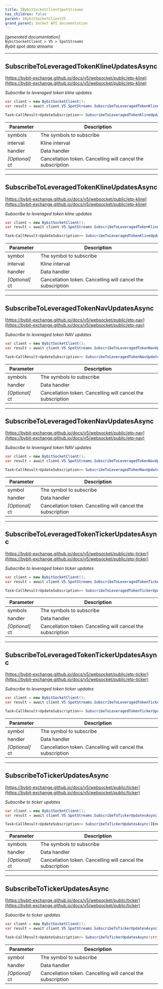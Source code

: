 ```yaml
---
title: IBybitSocketClientSpotStreams
has_children: false
parent: IBybitSocketClientV5
grand_parent: Socket API documentation
---
```

*[generated documentation]*  
`BybitSocketClient > V5 > SpotStreams`  
*Bybit spot data streams*
  

***

## SubscribeToLeveragedTokenKlineUpdatesAsync  

[https://bybit-exchange.github.io/docs/v5/websocket/public/etp-kline](https://bybit-exchange.github.io/docs/v5/websocket/public/etp-kline)  
<p>

*Subscribe to leveraged token kline updates*  

```csharp  
var client = new BybitSocketClient();  
var result = await client.V5.SpotStreams.SubscribeToLeveragedTokenKlineUpdatesAsync(/* parameters */);  
```  

```csharp  
Task<CallResult<UpdateSubscription>> SubscribeToLeveragedTokenKlineUpdatesAsync(IEnumerable<string> symbols, KlineInterval interval, Action<DataEvent<IEnumerable<BybitKlineUpdate>>> handler, CancellationToken ct = default);  
```  

|Parameter|Description|
|---|---|
|symbols|The symbols to subscribe|
|interval|Kline interval|
|handler|Data handler|
|_[Optional]_ ct|Cancellation token. Cancelling will cancel the subscription|

</p>

***

## SubscribeToLeveragedTokenKlineUpdatesAsync  

[https://bybit-exchange.github.io/docs/v5/websocket/public/etp-kline](https://bybit-exchange.github.io/docs/v5/websocket/public/etp-kline)  
<p>

*Subscribe to leveraged token kline updates*  

```csharp  
var client = new BybitSocketClient();  
var result = await client.V5.SpotStreams.SubscribeToLeveragedTokenKlineUpdatesAsync(/* parameters */);  
```  

```csharp  
Task<CallResult<UpdateSubscription>> SubscribeToLeveragedTokenKlineUpdatesAsync(string symbol, KlineInterval interval, Action<DataEvent<IEnumerable<BybitKlineUpdate>>> handler, CancellationToken ct = default);  
```  

|Parameter|Description|
|---|---|
|symbol|The symbol to subscribe|
|interval|Kline interval|
|handler|Data handler|
|_[Optional]_ ct|Cancellation token. Cancelling will cancel the subscription|

</p>

***

## SubscribeToLeveragedTokenNavUpdatesAsync  

[https://bybit-exchange.github.io/docs/v5/websocket/public/etp-nav](https://bybit-exchange.github.io/docs/v5/websocket/public/etp-nav)  
<p>

*Subscribe to leveraged token NAV updates*  

```csharp  
var client = new BybitSocketClient();  
var result = await client.V5.SpotStreams.SubscribeToLeveragedTokenNavUpdatesAsync(/* parameters */);  
```  

```csharp  
Task<CallResult<UpdateSubscription>> SubscribeToLeveragedTokenNavUpdatesAsync(IEnumerable<string> symbols, Action<DataEvent<BybitLeveragedTokenNav>> handler, CancellationToken ct = default);  
```  

|Parameter|Description|
|---|---|
|symbols|The symbols to subscribe|
|handler|Data handler|
|_[Optional]_ ct|Cancellation token. Cancelling will cancel the subscription|

</p>

***

## SubscribeToLeveragedTokenNavUpdatesAsync  

[https://bybit-exchange.github.io/docs/v5/websocket/public/etp-nav](https://bybit-exchange.github.io/docs/v5/websocket/public/etp-nav)  
<p>

*Subscribe to leveraged token NAV updates*  

```csharp  
var client = new BybitSocketClient();  
var result = await client.V5.SpotStreams.SubscribeToLeveragedTokenNavUpdatesAsync(/* parameters */);  
```  

```csharp  
Task<CallResult<UpdateSubscription>> SubscribeToLeveragedTokenNavUpdatesAsync(string symbol, Action<DataEvent<BybitLeveragedTokenNav>> handler, CancellationToken ct = default);  
```  

|Parameter|Description|
|---|---|
|symbol|The symbol to subscribe|
|handler|Data handler|
|_[Optional]_ ct|Cancellation token. Cancelling will cancel the subscription|

</p>

***

## SubscribeToLeveragedTokenTickerUpdatesAsync  

[https://bybit-exchange.github.io/docs/v5/websocket/public/etp-ticker](https://bybit-exchange.github.io/docs/v5/websocket/public/etp-ticker)  
<p>

*Subscribe to leveraged token ticker updates*  

```csharp  
var client = new BybitSocketClient();  
var result = await client.V5.SpotStreams.SubscribeToLeveragedTokenTickerUpdatesAsync(/* parameters */);  
```  

```csharp  
Task<CallResult<UpdateSubscription>> SubscribeToLeveragedTokenTickerUpdatesAsync(IEnumerable<string> symbols, Action<DataEvent<BybitLeveragedTokenTicker>> handler, CancellationToken ct = default);  
```  

|Parameter|Description|
|---|---|
|symbols|The symbols to subscribe|
|handler|Data handler|
|_[Optional]_ ct|Cancellation token. Cancelling will cancel the subscription|

</p>

***

## SubscribeToLeveragedTokenTickerUpdatesAsync  

[https://bybit-exchange.github.io/docs/v5/websocket/public/etp-ticker](https://bybit-exchange.github.io/docs/v5/websocket/public/etp-ticker)  
<p>

*Subscribe to leveraged token ticker updates*  

```csharp  
var client = new BybitSocketClient();  
var result = await client.V5.SpotStreams.SubscribeToLeveragedTokenTickerUpdatesAsync(/* parameters */);  
```  

```csharp  
Task<CallResult<UpdateSubscription>> SubscribeToLeveragedTokenTickerUpdatesAsync(string symbol, Action<DataEvent<BybitLeveragedTokenTicker>> handler, CancellationToken ct = default);  
```  

|Parameter|Description|
|---|---|
|symbol|The symbol to subscribe|
|handler|Data handler|
|_[Optional]_ ct|Cancellation token. Cancelling will cancel the subscription|

</p>

***

## SubscribeToTickerUpdatesAsync  

[https://bybit-exchange.github.io/docs/v5/websocket/public/ticker](https://bybit-exchange.github.io/docs/v5/websocket/public/ticker)  
<p>

*Subscribe to ticker updates*  

```csharp  
var client = new BybitSocketClient();  
var result = await client.V5.SpotStreams.SubscribeToTickerUpdatesAsync(/* parameters */);  
```  

```csharp  
Task<CallResult<UpdateSubscription>> SubscribeToTickerUpdatesAsync(IEnumerable<string> symbols, Action<DataEvent<BybitSpotTickerUpdate>> handler, CancellationToken ct = default);  
```  

|Parameter|Description|
|---|---|
|symbols|The symbols to subscribe|
|handler|Data handler|
|_[Optional]_ ct|Cancellation token. Cancelling will cancel the subscription|

</p>

***

## SubscribeToTickerUpdatesAsync  

[https://bybit-exchange.github.io/docs/v5/websocket/public/ticker](https://bybit-exchange.github.io/docs/v5/websocket/public/ticker)  
<p>

*Subscribe to ticker updates*  

```csharp  
var client = new BybitSocketClient();  
var result = await client.V5.SpotStreams.SubscribeToTickerUpdatesAsync(/* parameters */);  
```  

```csharp  
Task<CallResult<UpdateSubscription>> SubscribeToTickerUpdatesAsync(string symbol, Action<DataEvent<BybitSpotTickerUpdate>> handler, CancellationToken ct = default);  
```  

|Parameter|Description|
|---|---|
|symbol|The symbol to subscribe|
|handler|Data handler|
|_[Optional]_ ct|Cancellation token. Cancelling will cancel the subscription|

</p>
